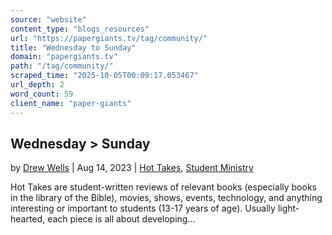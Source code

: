 ```yaml
---
source: "website"
content_type: "blogs_resources"
url: "https://papergiants.tv/tag/community/"
title: "Wednesday to Sunday"
domain: "papergiants.tv"
path: "/tag/community/"
scraped_time: "2025-10-05T00:09:17.053467"
url_depth: 2
word_count: 59
client_name: "paper-giants"
---
```


## Wednesday > Sunday

by [Drew Wells](https://papergiants.tv/author/drew/ "Posts by Drew Wells") | Aug 14, 2023 | [Hot Takes](https://papergiants.tv/category/studentresources/hot-takes/), [Student Ministry](https://papergiants.tv/category/studentresources/)

Hot Takes are student-written reviews of relevant books (especially books in the library of the Bible), movies, shows, events, technology, and anything interesting or important to students (13-17 years of age). Usually light-hearted, each piece is all about developing...